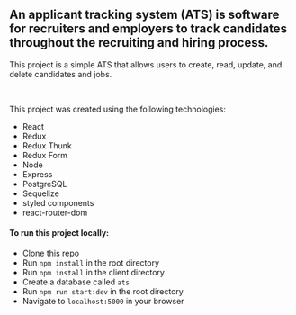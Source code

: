 ## An applicant tracking system (ATS) is software for recruiters and employers to track candidates throughout the recruiting and hiring process.

This project is a simple ATS that allows users to create, read, update, and delete candidates and jobs.

 <br>

This project was created using the following technologies:

- React
- Redux
- Redux Thunk
- Redux Form
- Node
- Express
- PostgreSQL
- Sequelize
- styled components
- react-router-dom

#### To run this project locally:

- Clone this repo
- Run `npm install` in the root directory
- Run `npm install` in the client directory
- Create a database called `ats`
- Run `npm run start:dev` in the root directory
- Navigate to `localhost:5000` in your browser

